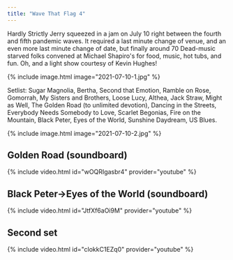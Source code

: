 ```yaml
---
title: "Wave That Flag 4"
---
```


Hardly Strictly Jerry squeezed in a jam on July 10 right between the fourth and fifth pandemic waves. It required a last minute change of venue, and an even more last minute change of date, but finally around 70 Dead-music starved folks convened at Michael Shapiro's for food, music, hot tubs, and fun. Oh, and a light show courtesy of Kevin Hughes!

{% include image.html image="2021-07-10-1.jpg" %}

Setlist: Sugar Magnolia, Bertha, Second that Emotion, Ramble on Rose, Gomorrah, My Sisters and Brothers, Loose Lucy, Althea, Jack Straw, Might as Well, The Golden Road (to unlimited devotion), Dancing in the Streets, Everybody Needs Somebody to Love, Scarlet Begonias, Fire on the Mountain, Black Peter, Eyes of the World, Sunshine Daydream, US Blues.

{% include image.html image="2021-07-10-2.jpg" %}

## Golden Road (soundboard)

{% include video.html id="wOQRIgasbr4" provider="youtube" %}

## Black Peter->Eyes of the World (soundboard)

{% include video.html id="JtfXf6aOi9M" provider="youtube" %}

## Second set

{% include video.html id="clokkC1EZq0" provider="youtube" %}
